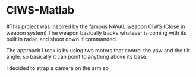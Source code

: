 # CIWS-Matlab
#This project was inspired by the famous NAVAL weapon CIWS (Close in weapon system)
The weapon basically tracks whatever is coming with its built in radar, and shoot down if commanded.

The approach I took is by using two motors that control the yaw and the tilt angle, so basically it can point to anything above its base.

I decided to strap a camera on the arm so
